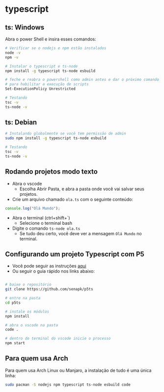 # typescript

<!-- toc -->
<!-- toc -->

## ts: Windows

Abra o power Shell e insira esses comandos:

```bash
# Verificar se o nodejs e npm estão instalados
node -v
npm -v

# Instalar o typescript e ts-node
npm install -g typescript ts-node esbuild

# feche e reabra o powershell como admin antes e dar o próximo comando
# para habilitar a execução de scripts
Set-ExecutionPolicy Unrestricted

# Testando
tsc -v
ts-node -v
```

## ts: Debian
  
```bash
# Instalando globalmente se você tem permissão de admin
sudo npm install -g typescript ts-node esbuild

# Testando
tsc -v
ts-node -v
```

## Rodando projetos modo texto

- Abra o vscode
  - Escolha Abrir Pasta, e abra a pasta onde você vai salvar seus projetos.
- Crie um arquivo chamado `ola.ts` com o seguinte conteúdo:

```typescript
console.log("Olá Mundo");
```

- Abra o terminal (ctrl+shift+`)
  - Selecione o terminal bash
- Digite o comando `ts-node ola.ts`
  - Se tudo deu certo, você deve ver a mensagem `Olá Mundo` no terminal.

## Configurando um projeto Typescript com P5

- Você pode seguir as instruções [aqui](https://github.com/senapk/p5ts)
- Ou seguir o guia rápido nos links abaixo:

```bash

# baixe o repositório
git clone https://github.com/senapk/p5ts

# entre na pasta
cd p5ts

# instale os módulos
npm install

# abra o vscode na pasta
code .

# dentro do terminal do vscode inicie o processo
npm start

```

## Para quem usa Arch

Para quem usa Arch Linux ou Manjaro, a instalação de tudo é uma única linha:

```bash
sudo pacman -S nodejs npm typescript ts-node esbuild code
```
